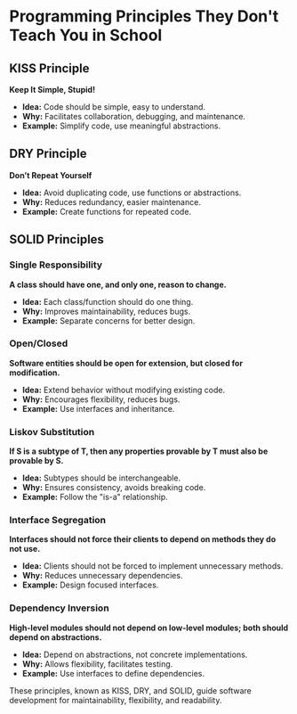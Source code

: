 # Programming Principles They Don't Teach You in School

## KISS Principle

**Keep It Simple, Stupid!**

- **Idea:** Code should be simple, easy to understand.
- **Why:** Facilitates collaboration, debugging, and maintenance.
- **Example:** Simplify code, use meaningful abstractions.

## DRY Principle

**Don’t Repeat Yourself**

- **Idea:** Avoid duplicating code, use functions or abstractions.
- **Why:** Reduces redundancy, easier maintenance.
- **Example:** Create functions for repeated code.

## SOLID Principles

### Single Responsibility

**A class should have one, and only one, reason to change.**

- **Idea:** Each class/function should do one thing.
- **Why:** Improves maintainability, reduces bugs.
- **Example:** Separate concerns for better design.

### Open/Closed

**Software entities should be open for extension, but closed for modification.**

- **Idea:** Extend behavior without modifying existing code.
- **Why:** Encourages flexibility, reduces bugs.
- **Example:** Use interfaces and inheritance.

### Liskov Substitution

**If S is a subtype of T, then any properties provable by T must also be provable by S.**

- **Idea:** Subtypes should be interchangeable.
- **Why:** Ensures consistency, avoids breaking code.
- **Example:** Follow the "is-a" relationship.

### Interface Segregation

**Interfaces should not force their clients to depend on methods they do not use.**

- **Idea:** Clients should not be forced to implement unnecessary methods.
- **Why:** Reduces unnecessary dependencies.
- **Example:** Design focused interfaces.

### Dependency Inversion

**High-level modules should not depend on low-level modules; both should depend on abstractions.**

- **Idea:** Depend on abstractions, not concrete implementations.
- **Why:** Allows flexibility, facilitates testing.
- **Example:** Use interfaces to define dependencies.

These principles, known as KISS, DRY, and SOLID, guide software development for maintainability, flexibility, and readability.
